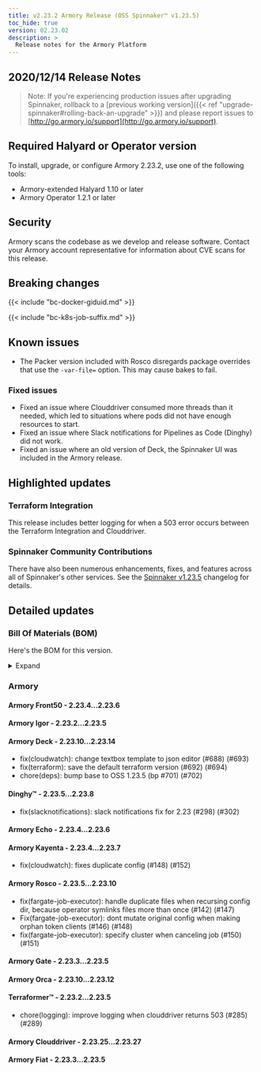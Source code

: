 ```yaml
---
title: v2.23.2 Armory Release (OSS Spinnaker™ v1.23.5)
toc_hide: true
version: 02.23.02
description: >
  Release notes for the Armory Platform
---
```


## 2020/12/14 Release Notes

> Note: If you're experiencing production issues after upgrading Spinnaker, rollback to a [previous working version]({{< ref "upgrade-spinnaker#rolling-back-an-upgrade" >}}) and please report issues to [http://go.armory.io/support](http://go.armory.io/support).
## Required Halyard or Operator version

To install, upgrade, or configure Armory 2.23.2, use one of the following tools:

- Armory-extended Halyard 1.10 or later
- Armory Operator 1.2.1 or later

## Security

Armory scans the codebase as we develop and release software. Contact your Armory account representative for information about CVE scans for this release.

## Breaking changes
<!-- Copy/paste from the previous version if there are recent ones. We can drop breaking changes after 3 minor versions. Add new ones from OSS and Armory. -->

{{< include "bc-docker-giduid.md" >}}

{{< include "bc-k8s-job-suffix.md" >}}

## Known issues
<!-- Copy/paste known issues from the previous version if they're not fixed. Add new ones from OSS and Armory. If there aren't any issues, state that so readers don't think we forgot to fill out this section. -->

- The Packer version included with Rosco disregards package overrides that use the `-var-file=` option. This may cause bakes to fail.

### Fixed issues

- Fixed an issue where Clouddriver consumed more threads than it needed, which led to situations where pods did not have enough resources to start.
- Fixed an issue where Slack notifications for Pipelines as Code (Dinghy) did not work.
- Fixed an issue where an old version of Deck, the Spinnaker UI was included in the Armory release.

## Highlighted updates

<!--
Each item category (such as UI) under here should be an h3 (###). List the following info that service owners should be able to provide:
- Major changes or new features we want to call out for Armory and OSS. Changes should be grouped under end user understandable sections. For example, instead of Deck, use UI. Instead of Fiat, use Permissions.
- Fixes to any known issues from previous versions that we have in release notes. These can all be grouped under a Fixed issues H3.
-->
### Terraform Integration

This release includes better logging for when a 503 error occurs between the Terraform Integration and Clouddriver.

###  Spinnaker Community Contributions

There have also been numerous enhancements, fixes, and features across all of Spinnaker's other services. See the
[Spinnaker v1.23.5](https://www.spinnaker.io/community/releases/versions/1-23-5-changelog) changelog for details.

## Detailed updates

### Bill Of Materials (BOM)

Here's the BOM for this version.
<details><summary>Expand</summary>
<pre class="highlight">
<code>version: 2.23.2
timestamp: "2020-12-14 19:12:43"
services:
    clouddriver:
        commit: 99f6675d
        version: 2.23.27
    deck:
        commit: 6b904a9c
        version: 2.23.14
    dinghy:
        commit: 2af1fe54
        version: 2.23.8
    echo:
        commit: 4ee974dd
        version: 2.23.6
    fiat:
        commit: 733f0a48
        version: 2.23.5
    front50:
        commit: "19492652"
        version: 2.23.6
    gate:
        commit: 55345b5a
        version: 2.23.5
    igor:
        commit: 06ff06e0
        version: 2.23.5
    kayenta:
        commit: 6c32239a
        version: 2.23.7
    monitoring-daemon:
        version: 2.23.0
    monitoring-third-party:
        version: 2.23.0
    orca:
        commit: 95f678f3
        version: 2.23.12
    rosco:
        commit: c2b498c9
        version: 2.23.10
    terraformer:
        commit: 9da5ef59
        version: 2.23.5
dependencies:
    redis:
        version: 2:2.8.4-2
artifactSources:
    dockerRegistry: docker.io/armory
</code>
</pre>
</details>

### Armory


#### Armory Front50 - 2.23.4...2.23.6


#### Armory Igor - 2.23.2...2.23.5


#### Armory Deck - 2.23.10...2.23.14

  - fix(cloudwatch): change textbox template to json editor (#688) (#693)
  - fix(terraform): save the default terraform version (#692) (#694)
  - chore(deps): bump base to OSS 1.23.5 (bp #701) (#702)

#### Dinghy™ - 2.23.5...2.23.8

  - fix(slacknotifications): slack notifications fix for 2.23 (#298) (#302)

#### Armory Echo - 2.23.4...2.23.6


#### Armory Kayenta - 2.23.4...2.23.7

  - fix(cloudwatch): fixes duplicate config (#148) (#152)

#### Armory Rosco - 2.23.5...2.23.10

  - fix(fargate-job-executor): handle duplicate files when recursing config dir, because operator symlinks files more than once (#142) (#147)
  - Fix(fargate-job-executor): dont mutate original config when making orphan token clients (#146) (#148)
  - fix(fargate-job-executor): specify cluster when canceling job (#150) (#151)

#### Armory Gate - 2.23.3...2.23.5


#### Armory Orca - 2.23.10...2.23.12


#### Terraformer™ - 2.23.2...2.23.5

  - chore(logging): improve logging when clouddriver returns 503 (#285) (#289)

#### Armory Clouddriver - 2.23.25...2.23.27


#### Armory Fiat - 2.23.3...2.23.5
